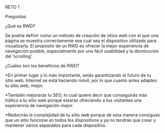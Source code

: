RETO 1

Preguntas:

¿Qué es RWD?

Se podria definir como un método de creación de sitios web con el que una página se muestra correctamente sea cual sea el dispositivo utilizado para visualizarla. El propósito de un RWD es ofrecer la mejor experiencia de navegación posible, especialmente por una fácil usabilidad y la disminución del ‘scrolling’.

¿Cuáles son los beneficios de RWD?

*En primer lugar y lo más importante, estás garantizando el futuro de tu sitio web. Internet se está haciendo móvil, por lo que cuanto antes adaptes tu sitio web, mejor.

*También mejorarás tu SEO, lo cual quiere decir que conseguirás más tráfico a tu sitio web porque estarás ofreciendo a tus visitantes una experiencia de navegación mejor.

*Reducirás la complejidad de tu sitio web porque de esta manera consigues que un sitio funcione en todos los dispositivos y ya no tendrás que crear y mantener varios separados para cada dispositivo.
